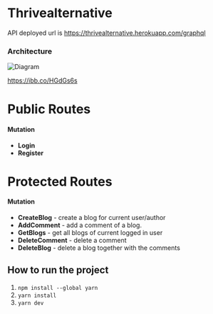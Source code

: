 # Thrivealternative

API deployed url is https://thrivealternative.herokuapp.com/graphql

### Architecture

![Diagram](https://i.ibb.co/8PcPpqp/thrive-diagram.png)

https://ibb.co/HGdGs6s

# Public Routes

#### Mutation

- **Login** 
- **Register** 

# Protected Routes

#### Mutation 

- **CreateBlog** - create a blog for current user/author
- **AddComment** - add a comment of a blog.
- **GetBlogs** - get all blogs of current logged in user
- **DeleteComment** - delete a comment
- **DeleteBlog** - delete a blog together with the comments

## How to run the project
1. `npm install --global yarn`
2. `yarn install`
3. `yarn dev`
